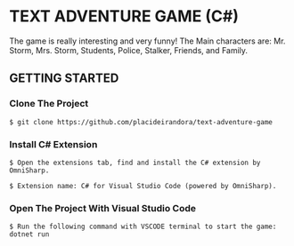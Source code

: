 # TEXT ADVENTURE GAME (C#)
The game is really interesting and very funny! The Main characters are: Mr. Storm, Mrs. Storm, Students, Police, Stalker, Friends, and Family.

## GETTING STARTED

### Clone The Project

```
$ git clone https://github.com/placideirandora/text-adventure-game
```

### Install C# Extension

```
$ Open the extensions tab, find and install the C# extension by OmniSharp. 
```
```
$ Extension name: C# for Visual Studio Code (powered by OmniSharp).
```

### Open The Project With Visual Studio Code

```
$ Run the following command with VSCODE terminal to start the game: dotnet run
```
